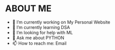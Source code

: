 # ABOUT ME

<!--**ckvnsut/ckvnsut** is a ✨ _special_ ✨ repository because its `README.md` (this file) appears on your GitHub profile.

Here are some ideas to get you started: -->

- 🔭 I’m currently working on My Personal Website
- 🌱 I’m currently learning DSA
- 🤔 I’m looking for help with ML
- 💬 Ask me about PYTHON
- 📫 How to reach me: Email

